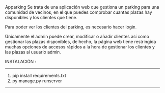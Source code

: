 Apparking
Se trata de una aplicación web que gestiona un parking para una comunidad de vecinos, en el que puedes comprobar cuantas plazas hay disponibles y los clientes que tiene.

Para poder ver los clientes del parking, es necesario hacer login.

Únicamente el admin puede crear, modificar o añadir clientes así como gestionar las plazas disponibles, de hecho, la página web tiene restringida muchas opciones de accesos rápidos a la hora de gestionar los clientes y las plazas al usuario admin.

INSTALACIÓN :
********
1.  pip install requirements.txt
2.  py manage.py runserver
********
